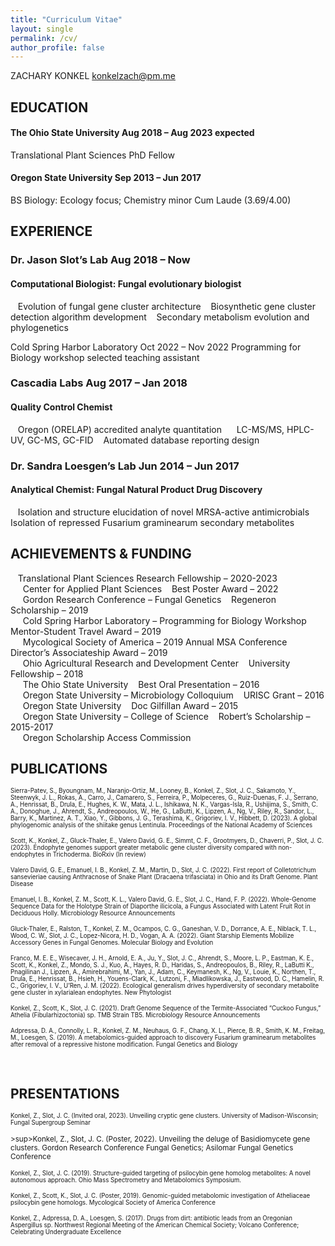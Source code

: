```yaml
---
title: "Curriculum Vitae"
layout: single
permalink: /cv/
author_profile: false
---
```


ZACHARY KONKEL
konkelzach@pm.me


## EDUCATION
#### The Ohio State University		Aug 2018 – Aug 2023 expected
Translational Plant Sciences PhD Fellow

#### Oregon State University		Sep 2013 – Jun 2017
BS Biology: Ecology focus; Chemistry minor
Cum Laude (3.69/4.00)


## EXPERIENCE
### Dr. Jason Slot’s Lab			Aug 2018 – Now
#### Computational Biologist: Fungal evolutionary biologist
&nbsp;&nbsp; Evolution of fungal gene cluster architecture
&nbsp;&nbsp; Biosynthetic gene cluster detection algorithm development
&nbsp;&nbsp; Secondary metabolism evolution and phylogenetics

Cold Spring Harbor Laboratory	Oct 2022 – Nov 2022
Programming for Biology workshop selected teaching assistant

### Cascadia Labs				Aug 2017 – Jan 2018
#### Quality Control Chemist
&nbsp;&nbsp; Oregon (ORELAP) accredited analyte quantitation
&nbsp;&nbsp;&nbsp;&nbsp; LC-MS/MS, HPLC-UV, GC-MS, GC-FID
&nbsp;&nbsp; Automated database reporting design

### Dr. Sandra Loesgen’s Lab		Jun 2014 – Jun 2017
#### Analytical Chemist: Fungal Natural Product Drug Discovery
&nbsp;&nbsp; Isolation and structure elucidation of novel MRSA-active antimicrobials
&nbsp;&nbsp; Isolation of repressed Fusarium graminearum secondary metabolites



## ACHIEVEMENTS & FUNDING
&nbsp;&nbsp; Translational Plant Sciences Research Fellowship – 2020-2023\
&nbsp;&nbsp;&nbsp;&nbsp; Center for Applied Plant Sciences
&nbsp;&nbsp; Best Poster Award – 2022\
&nbsp;&nbsp;&nbsp;&nbsp; Gordon Research Conference – Fungal Genetics
&nbsp;&nbsp; Regeneron Scholarship – 2019\
&nbsp;&nbsp;&nbsp;&nbsp; Cold Spring Harbor Laboratory – Programming for Biology Workshop
&nbsp;&nbsp; Mentor-Student Travel Award – 2019\
&nbsp;&nbsp;&nbsp;&nbsp; Mycological Society of America – 2019 Annual MSA Conference
&nbsp;&nbsp; Director’s Associateship Award – 2019\
&nbsp;&nbsp;&nbsp;&nbsp; Ohio Agricultural Research and Development Center
&nbsp;&nbsp; University Fellowship – 2018\
&nbsp;&nbsp;&nbsp;&nbsp; The Ohio State University
&nbsp;&nbsp; Best Oral Presentation – 2016\
&nbsp;&nbsp;&nbsp;&nbsp; Oregon State University – Microbiology Colloquium
&nbsp;&nbsp; URISC Grant – 2016\
&nbsp;&nbsp;&nbsp;&nbsp; Oregon State University
&nbsp;&nbsp; Doc Gilfillan Award – 2015\
&nbsp;&nbsp;&nbsp;&nbsp; Oregon State University – College of Science
&nbsp;&nbsp; Robert’s Scholarship – 2015-2017\
&nbsp;&nbsp;&nbsp;&nbsp; Oregon Scholarship Access Commission



## PUBLICATIONS
<sub><sup>Sierra-Patev, S., Byoungnam, M., Naranjo-Ortiz, M., Looney, B., Konkel, Z., Slot, J. C., Sakamoto, Y., Steenwyk, J. L., Rokas, A., Carro, J., Camarero, S., Ferreira, P., Molpeceres, G., Ruiz-Duenas, F. J., Serrano, A., Henrissat, B., Drula, E., Hughes, K. W., Mata, J. L., Ishikawa, N. K., Vargas-Isla, R., Ushijima, S., Smith, C. A., Donoghue, J., Ahrendt, S., Andreopoulos, W., He, G., LaButti, K., Lipzen, A., Ng, V., Riley, R., Sandor, L., Barry, K., Martinez, A. T., Xiao, Y., Gibbons, J. G., Terashima, K., Grigoriev, I. V., Hibbett, D. (2023). A global phylogenomic analysis of the shiitake genus Lentinula. Proceedings of the National Academy of Sciences

<sub><sup>Scott, K., Konkel, Z., Gluck-Thaler, E., Valero David, G. E., Simmt, C. F., Grootmyers, D., Chaverri, P., Slot, J. C. (2023). Endophyte genomes support greater metabolic gene cluster diversity compared with non-endophytes in Trichoderma. BioRxiv (In review)

<sub><sup>Valero David, G. E., Emanuel, I. B., Konkel, Z. M., Martin, D., Slot, J. C. (2022). First report of Colletotrichum sansevieriae causing Anthracnose of Snake Plant (Dracaena trifasciata) in Ohio and its Draft Genome. Plant Disease

<sub><sup>Emanuel, I. B., Konkel, Z. M., Scott, K. L., Valero David, G. E., Slot, J. C., Hand, F. P. (2022). Whole-Genome Sequence Data for the Holotype Strain of Diaporthe ilicicola, a Fungus Associated with Latent Fruit Rot in Deciduous Holly. Microbiology Resource Announcements

<sub><sup>Gluck-Thaler, E., Ralston, T., Konkel, Z. M., Ocampos, C. G., Ganeshan, V. D., Dorrance, A. E., Niblack, T. L., Wood, C. W., Slot, J. C., Lopez-Nicora, H. D., Vogan, A. A. (2022). Giant Starship Elements Mobilize Accessory Genes in Fungal Genomes. Molecular Biology and Evolution

<sub><sup>Franco, M. E. E., Wisecaver, J. H., Arnold, E. A., Ju, Y., Slot, J. C., Ahrendt, S., Moore, L. P., Eastman, K. E., Scott, K., Konkel, Z., Mondo, S. J., Kuo, A., Hayes, R. D., Haridas, S., Andreopoulos, B., Riley, R., LaButti K., Pnagilinan J., Lipzen, A., Amirebrahimi, M., Yan, J., Adam, C., Keymanesh, K., Ng, V., Louie, K., Northen, T., Drula, E., Henrissat, B., Hsieh, H., Youens-Clark, K., Lutzoni, F., Miadlikowska, J., Eastwood, D. C., Hamelin, R. C., Grigoriev, I. V., U’Ren, J. M. (2022). Ecological generalism drives hyperdiversity of secondary metabolite gene cluster in xylarialean endophytes. New Phytologist

<sub><sup>Konkel, Z., Scott, K., Slot, J. C. (2021). Draft Genome Sequence of the Termite-Associated “Cuckoo Fungus,” Athelia (Fibularhizoctonia) sp. TMB Strain TB5. Microbiology Resource Announcements

<sub><sup>Adpressa, D. A., Connolly, L. R., Konkel, Z. M., Neuhaus, G. F., Chang, X. L., Pierce, B. R., Smith, K. M., Freitag, M., Loesgen, S. (2019). A metabolomics-guided approach to discovery Fusarium graminearum metabolites after removal of a repressive histone modification. Fungal Genetics and Biology

<br />

## PRESENTATIONS
<sub><sup>Konkel, Z., Slot, J. C. (Invited oral, 2023). Unveiling cryptic gene clusters. University of Madison-Wisconsin; Fungal Supergroup Seminar

<sub>>sup>Konkel, Z., Slot, J. C. (Poster, 2022). Unveiling the deluge of Basidiomycete gene clusters. Gordon Research Conference Fungal Genetics; Asilomar Fungal Genetics Conference

<sub><sup>Konkel, Z., Slot, J. C. (2019). Structure-guided targeting of psilocybin gene homolog metabolites: A novel autonomous approach. Ohio Mass Spectrometry and Metabolomics Symposium.

<sub><sup>Konkel, Z., Scott, K., Slot, J. C. (Poster, 2019). Genomic-guided metabolomic investigation of Atheliaceae psilocybin gene homologs. Mycological Society of America Conference

<sub><sup>Konkel, Z., Adpressa, D. A., Loesgen, S. (2017). Drugs from dirt: antibiotic leads from an Oregonian Aspergillus sp. Northwest Regional Meeting of the American Chemical Society; Volcano Conference; Celebrating Undergraduate Excellence
